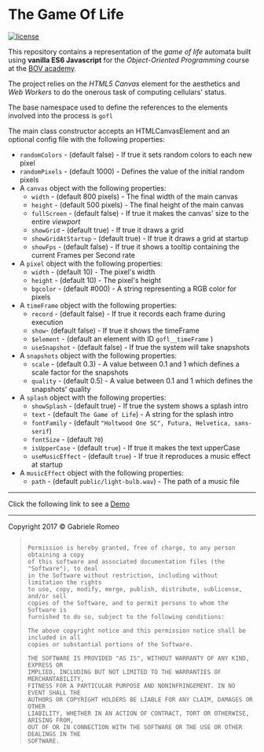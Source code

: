 The Game Of Life
=====================

[![license](https://img.shields.io/github/license/mashape/apistatus.svg)]()



This repository contains a representation of the *game of life* automata built using **vanilla ES6 Javascript** for the *Object-Oriented Programming* course at the [BOV academy](https://www.bovacademy.com).

The project relies on the *HTML5 Canvas* element for the aesthetics and *Web Workers* to do the onerous task of computing cellulars' status.



The base namespace used to define the references to the elements involved into the process is `gofl`



The main class constructor accepts an HTMLCanvasElement and an optional config file with the following properties:

* `randomColors` -  (default false)  - If true it sets random colors to each new pixel
* `randomPixels` -  (default 1000)  - Defines the value of the initial random pixels
* A `canvas` object with the following properties:
  * `width` - (default 800 pixels) - The final width of the main canvas
  * `height` - (default 500 pixels) - The final height of the main canvas
  * `fullScreen` - (default false) - If true it makes the canvas' size to the entire *viewport*
  * `showGrid` -  (default true)  - If true it draws a grid
  * `showGridAtStartup` -  (default true) - If true it draws a grid at startup
  * `showFps` -  (default false)  - If true it shows a tooltip containing the current Frames per Second rate
* A `pixel` object with the following properties:
  * `width` -  (default 10) - The pixel's width
  * `height` - (default 10) - The pixel's height
  * `bgcolor` -  (default #000)  - A string representing a RGB color for pixels
* A `timeFrame` object with the following properties:
  * `record` - (default false) - If true it records each frame during execution
  * `show`- (default false) - If true it shows the timeFrame
  * `$element` - (default an element with ID `gofl__timeFrame` )
  * `useSnapshot` - (default false) - If true the system will take snapshots
* A `snapshots` object with the following properties:
  * `scale` - (default 0.3) - A value between 0.1 and 1 which defines a scale factor for the snapshots
  * `quality` - (default 0.5) - A value between 0.1 and 1 which defines the snapshots' quality
* A `splash` object with the following properties:
  * `showSplash` - (default true) - If true the system shows a splash intro
  * `text` - (default `The Game of Life`) - A string for the splash intro
  * `fontFamily` - (default `"Holtwood One SC", Futura, Helvetica, sans-serif`)
  * `fontSize` - (default `70`)
  * `isUpperCase` - (default `true`) - If true it makes the text upperCase
  * `useMusicEffect` - (default `true`) - If true it reproduces a music effect at startup
* A `musicEffect` object with the following properties:
  * `path` - (default `public/light-bulb.wav`) - The path of a music file


----------------


Click the following link to see a [Demo](https://gabrieleromeo.github.io/gameOfLife/) 

----------------


Copyright 2017 © Gabriele Romeo

> ```
>
> Permission is hereby granted, free of charge, to any person obtaining a copy
> of this software and associated documentation files (the "Software"), to deal
> in the Software without restriction, including without limitation the rights
> to use, copy, modify, merge, publish, distribute, sublicense, and/or sell
> copies of the Software, and to permit persons to whom the Software is
> furnished to do so, subject to the following conditions:
>
> The above copyright notice and this permission notice shall be included in all
> copies or substantial portions of the Software.
>
> THE SOFTWARE IS PROVIDED "AS IS", WITHOUT WARRANTY OF ANY KIND, EXPRESS OR
> IMPLIED, INCLUDING BUT NOT LIMITED TO THE WARRANTIES OF MERCHANTABILITY,
> FITNESS FOR A PARTICULAR PURPOSE AND NONINFRINGEMENT. IN NO EVENT SHALL THE
> AUTHORS OR COPYRIGHT HOLDERS BE LIABLE FOR ANY CLAIM, DAMAGES OR OTHER
> LIABILITY, WHETHER IN AN ACTION OF CONTRACT, TORT OR OTHERWISE, ARISING FROM,
> OUT OF OR IN CONNECTION WITH THE SOFTWARE OR THE USE OR OTHER DEALINGS IN THE
> SOFTWARE.
> ```


